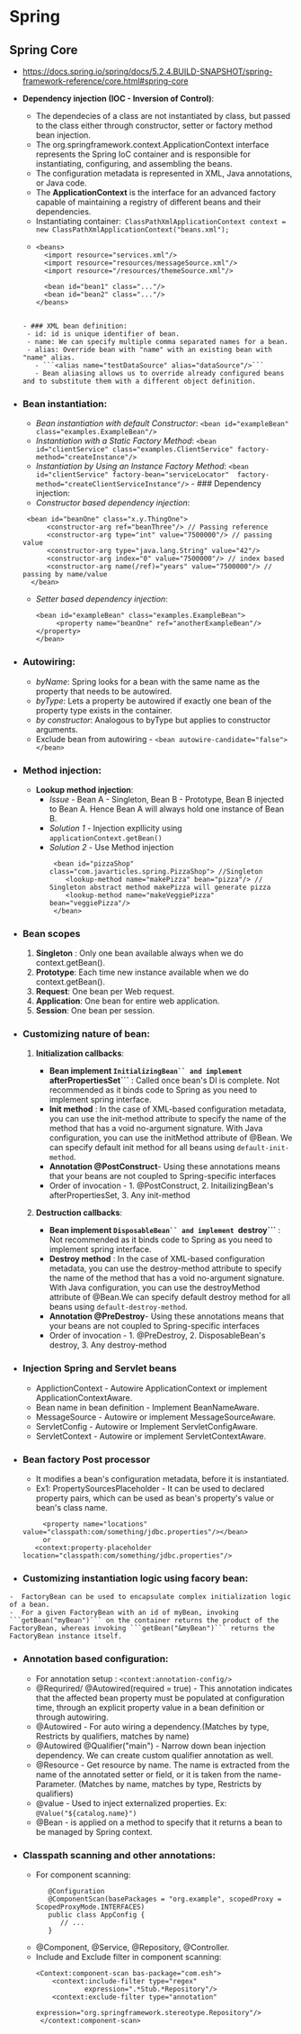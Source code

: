 # Spring

## Spring Core
  - https://docs.spring.io/spring/docs/5.2.4.BUILD-SNAPSHOT/spring-framework-reference/core.html#spring-core
  - **Dependency injection (IOC - Inversion of Control)**:
    - The dependecies of a class are not instantiated by class, but passed to the class either through constructor, setter or factory method bean injection.
    - The org.springframework.context.ApplicationContext interface represents the Spring IoC container and is responsible for instantiating, configuring, and assembling the beans.
    - The configuration metadata is represented in XML, Java annotations, or Java code.
    - The **ApplicationContext** is the interface for an advanced factory capable of maintaining a registry of different beans and their dependencies.
    - Instantiating container:``` ClassPathXmlApplicationContext context = new ClassPathXmlApplicationContext("beans.xml");```
    - ```
      <beans>
        <import resource="services.xml"/>
        <import resource="resources/messageSource.xml"/>
        <import resource="/resources/themeSource.xml"/>

        <bean id="bean1" class="..."/>
        <bean id="bean2" class="..."/>
      </beans>
     ```
    
    - ### XML bean definition:
      - id: id is unique identifier of bean.
      - name: We can specify multiple comma separated names for a bean.
      - alias: Override bean with "name" with an existing bean with "name" alias.
        - ```<alias name="testDataSource" alias="dataSource"/>```
        - Bean aliasing allows us to override already configured beans and to substitute them with a different object definition.
   - ### Bean instantiation:
     - *Bean instantiation with default Constructor*: ```<bean id="exampleBean" class="examples.ExampleBean"/>```
     - *Instantiation with a Static Factory Method*: ```<bean id="clientService" class="examples.ClientService" factory-method="createInstance"/>```
     - *Instantiation by Using an Instance Factory Method*: ```<bean id="clientService" factory-bean="serviceLocator"  factory-method="createClientServiceInstance"/>```
    - ### Dependency injection:
      - *Constructor based dependency injection*: 
       ``` 
        <bean id="beanOne" class="x.y.ThingOne">
             <constructor-arg ref="beanThree"/> // Passing reference 
             <constructor-arg type="int" value="7500000"/> // passing value 
             <constructor-arg type="java.lang.String" value="42"/>
             <constructor-arg index="0" value="7500000"/> // index based
             <constructor-arg name(/ref)="years" value="7500000"/> // passing by name/value
         </bean>
        ```
      - *Setter based dependency injection*: 
         ```
         <bean id="exampleBean" class="examples.ExampleBean">
              <property name="beanOne" ref="anotherExampleBean"/></property>
         </bean>     
          ```
   - ### Autowiring:
     - *byName*: Spring looks for a bean with the same name as the property that needs to be autowired.
     - *byType*: Lets a property be autowired if exactly one bean of the property type exists in the container.
     - *by constructor*: Analogous to byType but applies to constructor arguments. 
     - Exclude bean from autowiring - ```<bean autowire-candidate="false"></bean>```
     
   - ### Method injection:
     - **Lookup method injection**:
       - *Issue* - Bean A - Singleton, Bean B - Prototype, Bean B injected to Bean A. Hence Bean A will always hold one instance of Bean B.
       - *Solution 1* -  Injection expllicity using ```applicationContext.getBean()```
       - *Solution 2* - Use Method injection
         ``` 
          <bean id="pizzaShop" class="com.javarticles.spring.PizzaShop"> //Singleton
             <lookup-method name="makePizza" bean="pizza"/> // Singleton abstract method makePizza will generate pizza
             <lookup-method name="makeVeggiePizza" bean="veggiePizza"/>
          </bean>
         ```
   - ### Bean scopes
     1. **Singleton** : Only one bean available always when we do context.getBean().
     2. **Prototype**: Each time new instance available when we do context.getBean().
     3. **Request**: One bean per Web request.
     4. **Application**: One bean for entire web application.
     5. **Session**: One bean per session.
  
  - ### Customizing nature of bean:
     1. **Initialization callbacks**: 
         - **Bean implement ```InitializingBean`` and implement ```afterPropertiesSet```** : Called once bean's DI is complete. Not recommended as it binds code to Spring as you need to implement spring interface.
         - **Init method** : In the case of XML-based configuration metadata, you can use the init-method attribute to specify the name of the method that has a void no-argument signature. With Java configuration, you can use the initMethod attribute of @Bean. We can specify default init method for all beans using ```default-init-method```.
         - **Annotation @PostConstruct**-  Using these annotations means that your beans are not coupled to Spring-specific interfaces
         - Order of invocation - 1. @PostConstruct, 2. InitailizingBean's afterPropertiesSet, 3. Any init-method
      
      2. **Destruction callbacks**: 
            - **Bean implement ```DisposableBean`` and implement ```destroy```** : Not recommended as it binds code to Spring as you need to implement spring interface.
         - **Destroy method** : In the case of XML-based configuration metadata, you can use the destroy-method attribute to specify the name of the method that has a void no-argument signature. With Java configuration, you can use the destroyMethod attribute of @Bean.We can specify default destroy method for all beans using ```default-destroy-method```.
         - **Annotation @PreDestroy**-  Using these annotations means that your beans are not coupled to Spring-specific interfaces
          - Order of invocation - 1. @PreDestroy, 2. DisposableBean's destroy, 3. Any destroy-method
          
          
   - ### Injection Spring and Servlet beans
      - ApplictionContext - Autowire ApplicationContext or implement ApplicationContextAware.
      - Bean name in bean definition - Implement BeanNameAware.
      - MessageSource - Autowire or implement MessageSourceAware.
      - ServletConfig - Autowire or Implement ServletConfigAware.
      - ServletContext - Autowire or implement ServletContextAware.
      
   - ### Bean factory Post processor 
     - It modifies a bean's configuration metadata, before it is instantiated.
     - Ex1: PropertySourcesPlaceholder - It can be used to declared property pairs, which can be used as bean's property's value or bean's class name.
     ```<bean class="org.springframework.context.support.PropertySourcesPlaceholderConfigurer">
          <property name="locations" value="classpath:com/something/jdbc.properties"/></bean>
          or
        <context:property-placeholder location="classpath:com/something/jdbc.properties"/>   
     ```
   - ### Customizing instantiation logic using facory bean:
    -  FactoryBean can be used to encapsulate complex initialization logic of a bean.
    -  For a given FactoryBean with an id of myBean, invoking ```getBean("myBean")``` on the container returns the product of the FactoryBean, whereas invoking ```getBean("&myBean")``` returns the FactoryBean instance itself.
    
   - ### Annotation based configuration:
     - For annotation setup : ```<context:annotation-config/>```
     - @Requrired/ @Autowired(required = true) - This annotation indicates that the affected bean property must be populated at configuration time, through an explicit property value in a bean definition or through autowiring.
     - @Autowired - For auto wiring a dependency.(Matches by type, Restricts by qualifiers, matches by name)
     - @Autowired @Qualifier("main") - Narrow down bean injection dependency. We can create custom qualifier annotation as well.
     - @Resource - Get resource by name. The name is extracted from the name of the annotated setter or field, or it is taken from the name-Parameter. (Matches by name, matches by type, Restricts by qualifiers)
     - @value - Used to inject externalized properties. Ex: ```@Value("${catalog.name}")```
     - @Bean - is applied on a method to specify that it returns a bean to be managed by Spring context.
     
   - ### Classpath scanning and other annotations:
      - For component scanning: 
        ```<Context:component-scan bas-package="com.esh">
           @Configuration
           @ComponentScan(basePackages = "org.example", scopedProxy = ScopedProxyMode.INTERFACES)
           public class AppConfig {
              // ...
           }
         ```
      - @Component, @Service, @Repository, @Controller.
      - Include and Exclude filter in component scanning: 
        ```
        <Context:component-scan bas-package="com.esh"> 
            <context:include-filter type="regex"
                    expression=".*Stub.*Repository"/>
            <context:exclude-filter type="annotation"
                    expression="org.springframework.stereotype.Repository"/>
         </context:component-scan>
        ```
        
     
     
     
     
      
     
     
    
    

